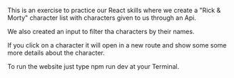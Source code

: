 This is an exercise to practice our React skills where we create a "Rick & Morty" character list with characters given to us through an Api.

We also created an input to filter tha characters by their names.

If you click on a character it will open in a new route and show some some more details about the character.

To run the website just type npm run dev at your Terminal.
